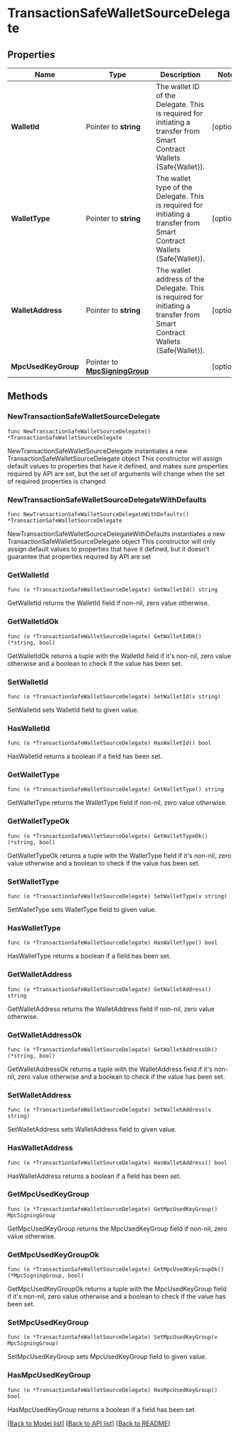 # TransactionSafeWalletSourceDelegate

## Properties

Name | Type | Description | Notes
------------ | ------------- | ------------- | -------------
**WalletId** | Pointer to **string** | The wallet ID of the Delegate. This is required for initiating a transfer from Smart Contract Wallets (Safe{Wallet}).  | [optional] 
**WalletType** | Pointer to **string** | The wallet type of the Delegate. This is required for initiating a transfer from Smart Contract Wallets (Safe{Wallet}). | [optional] 
**WalletAddress** | Pointer to **string** | The wallet address of the Delegate. This is required for initiating a transfer from Smart Contract Wallets (Safe{Wallet}). | [optional] 
**MpcUsedKeyGroup** | Pointer to [**MpcSigningGroup**](MpcSigningGroup.md) |  | [optional] 

## Methods

### NewTransactionSafeWalletSourceDelegate

`func NewTransactionSafeWalletSourceDelegate() *TransactionSafeWalletSourceDelegate`

NewTransactionSafeWalletSourceDelegate instantiates a new TransactionSafeWalletSourceDelegate object
This constructor will assign default values to properties that have it defined,
and makes sure properties required by API are set, but the set of arguments
will change when the set of required properties is changed

### NewTransactionSafeWalletSourceDelegateWithDefaults

`func NewTransactionSafeWalletSourceDelegateWithDefaults() *TransactionSafeWalletSourceDelegate`

NewTransactionSafeWalletSourceDelegateWithDefaults instantiates a new TransactionSafeWalletSourceDelegate object
This constructor will only assign default values to properties that have it defined,
but it doesn't guarantee that properties required by API are set

### GetWalletId

`func (o *TransactionSafeWalletSourceDelegate) GetWalletId() string`

GetWalletId returns the WalletId field if non-nil, zero value otherwise.

### GetWalletIdOk

`func (o *TransactionSafeWalletSourceDelegate) GetWalletIdOk() (*string, bool)`

GetWalletIdOk returns a tuple with the WalletId field if it's non-nil, zero value otherwise
and a boolean to check if the value has been set.

### SetWalletId

`func (o *TransactionSafeWalletSourceDelegate) SetWalletId(v string)`

SetWalletId sets WalletId field to given value.

### HasWalletId

`func (o *TransactionSafeWalletSourceDelegate) HasWalletId() bool`

HasWalletId returns a boolean if a field has been set.

### GetWalletType

`func (o *TransactionSafeWalletSourceDelegate) GetWalletType() string`

GetWalletType returns the WalletType field if non-nil, zero value otherwise.

### GetWalletTypeOk

`func (o *TransactionSafeWalletSourceDelegate) GetWalletTypeOk() (*string, bool)`

GetWalletTypeOk returns a tuple with the WalletType field if it's non-nil, zero value otherwise
and a boolean to check if the value has been set.

### SetWalletType

`func (o *TransactionSafeWalletSourceDelegate) SetWalletType(v string)`

SetWalletType sets WalletType field to given value.

### HasWalletType

`func (o *TransactionSafeWalletSourceDelegate) HasWalletType() bool`

HasWalletType returns a boolean if a field has been set.

### GetWalletAddress

`func (o *TransactionSafeWalletSourceDelegate) GetWalletAddress() string`

GetWalletAddress returns the WalletAddress field if non-nil, zero value otherwise.

### GetWalletAddressOk

`func (o *TransactionSafeWalletSourceDelegate) GetWalletAddressOk() (*string, bool)`

GetWalletAddressOk returns a tuple with the WalletAddress field if it's non-nil, zero value otherwise
and a boolean to check if the value has been set.

### SetWalletAddress

`func (o *TransactionSafeWalletSourceDelegate) SetWalletAddress(v string)`

SetWalletAddress sets WalletAddress field to given value.

### HasWalletAddress

`func (o *TransactionSafeWalletSourceDelegate) HasWalletAddress() bool`

HasWalletAddress returns a boolean if a field has been set.

### GetMpcUsedKeyGroup

`func (o *TransactionSafeWalletSourceDelegate) GetMpcUsedKeyGroup() MpcSigningGroup`

GetMpcUsedKeyGroup returns the MpcUsedKeyGroup field if non-nil, zero value otherwise.

### GetMpcUsedKeyGroupOk

`func (o *TransactionSafeWalletSourceDelegate) GetMpcUsedKeyGroupOk() (*MpcSigningGroup, bool)`

GetMpcUsedKeyGroupOk returns a tuple with the MpcUsedKeyGroup field if it's non-nil, zero value otherwise
and a boolean to check if the value has been set.

### SetMpcUsedKeyGroup

`func (o *TransactionSafeWalletSourceDelegate) SetMpcUsedKeyGroup(v MpcSigningGroup)`

SetMpcUsedKeyGroup sets MpcUsedKeyGroup field to given value.

### HasMpcUsedKeyGroup

`func (o *TransactionSafeWalletSourceDelegate) HasMpcUsedKeyGroup() bool`

HasMpcUsedKeyGroup returns a boolean if a field has been set.


[[Back to Model list]](../README.md#documentation-for-models) [[Back to API list]](../README.md#documentation-for-api-endpoints) [[Back to README]](../README.md)



